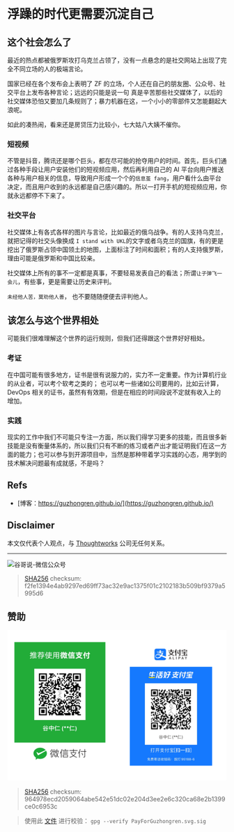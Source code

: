 # 浮躁的时代更需要沉淀自己


## 这个社会怎么了

最近的热点都被俄罗斯攻打乌克兰占领了，没有一点悬念的是社交网站上出现了完全不同立场的人的极端言论。

国家已经在各个发布会上表明了 ZF 的立场，个人还在自己的朋友圈、公众号、社交平台上发布各种言论；远远的只能是说一句 真是辛苦那些社交媒体了，以后的社交媒体恐怕又要加几条规则了；暴力机器在这，一个小小的零部件又怎能翻起大浪呢。

如此的凑热闹，看来还是房贷压力比较小，七大姑八大姨不催你。

### 短视频

不管是抖音，腾讯还是哪个巨头，都在尽可能的抢夺用户的时间。首先，巨头们通过各种手段让用户安装他们的短视频应用，然后再利用自己的 AI 平台向用户推送各种与用户相关的信息，导致用户形成一个个的`信息茧 fang`，用户看什么由平台决定，而且用户收到的永远都是自己感兴趣的。所以一打开手机的短视频应用，你就永远都停不下来了。

### 社交平台

社交媒体上有各式各样的图片与言论，比如最近的俄乌战争。有的人支持乌克兰，就把记得的社交头像换成 `I stand with UKL`的文字或者乌克兰的国旗，有的更是挖出了俄罗斯占领中国领土的地图，上面标注了时间和面积；有的人支持俄罗斯，理由可能是俄罗斯和中国比较亲。

社交媒体上所有的事不一定都是真事，不要轻易发表自己的看法；所谓`让子弹飞一会儿`，有些事，更是需要让历史来评判。

`未经他人苦，莫劝他人善`， 也不要随随便便去评判他人。

## 该怎么与这个世界相处

可能我们很难理解这个世界的运行规则，但我们还得跟这个世界好好相处。

### 考证

在中国可能有很多地方，证书是很有说服力的，实力不一定重要。作为计算机行业的从业者，可以考个软考之类的； 也可以考一些诸如公司要用的，比如云计算，DevOps 相关的证书，虽然有有效期，但是在相应的时间段说不定就有收入上的增加。

### 实践

现实的工作中我们不可能只专注一方面，所以我们得学习更多的技能，而且很多新技能是没有衡量体系的，所以我们只有不断的练习或者产出才能证明我们在这一方面的能力；也可以参与到开源项目中，当然是那种带着学习实践的心态，用学到的技术解决问题最有成就感，不是吗？

## Refs

* [博客：https://guzhongren.github.io/](https://guzhongren.github.io/)

## Disclaimer

本文仅代表个人观点，与 [Thoughtworks](https://www.Thoughtworks.com/) 公司无任何关系。

----
![谷哥说-微信公众号](https://cdn.jsdelivr.net/gh/guzhongren/data-hosting@master/20210819/扫码_搜索联合传播样式-白色版。ae9zxgscqcg.png)
> [SHA256](https://emn178.github.io/online-tools/sha256_checksum.html) checksum: f2fe1394e4ab9297ed69ff73ac32e9ac1375f01c2102183b509bf9379a5995d6

## 赞助

![PayForGuzhongren](/images/pay/PayForGuzhongren.svg)
> [SHA256](https://emn178.github.io/online-tools/sha256_checksum.html) checksum: 964978ecd2059064abe542e51dc02e204d3ee2e6c320ca68e2b1399ce0c6953c

> 使用此 [文件](https://guzhongren.github.io/images/pay/payforguzhongren.svg.sig) 进行校验： `gpg --verify PayForGuzhongren.svg.sig`

